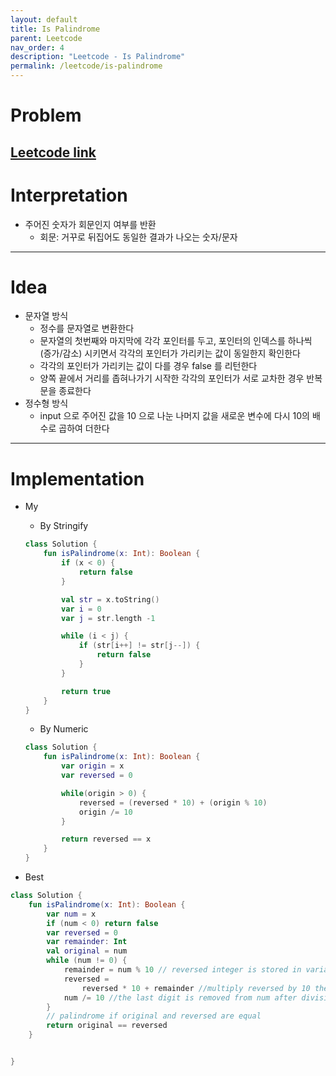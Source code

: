 ```yaml
---
layout: default
title: Is Palindrome
parent: Leetcode
nav_order: 4
description: "Leetcode - Is Palindrome"
permalink: /leetcode/is-palindrome
---
```


# Problem

[Leetcode link](https://leetcode.com/problems/palindrome-number/)
---

# Interpretation
* 주어진 숫자가 회문인지 여부를 반환
  * 회문: 거꾸로 뒤집어도 동일한 결과가 나오는 숫자/문자

 ---

# Idea
* 문자열 방식
  * 정수를 문자열로 변환한다
  * 문자열의 첫번째와 마지막에 각각 포인터를 두고, 포인터의 인덱스를 하나씩 (증가/감소) 시키면서 각각의 포인터가 가리키는 값이 동일한지 확인한다
  * 각각의 포인터가 가리키는 값이 다를 경우 false 를 리턴한다
  * 양쪽 끝에서 거리를 좁혀나가기 시작한 각각의 포인터가 서로 교차한 경우 반복문을 종료한다
* 정수형 방식
  * input 으로 주어진 값을 10 으로 나눈 나머지 값을 새로운 변수에 다시 10의 배수로 곱하여 더한다

---

# Implementation

* My
    * By Stringify
    ````kotlin
    class Solution {
        fun isPalindrome(x: Int): Boolean {
            if (x < 0) {
                return false
            }
    
            val str = x.toString()
            var i = 0
            var j = str.length -1
    
            while (i < j) {
                if (str[i++] != str[j--]) {
                    return false
                }
            }
    
            return true
        }
    }
    ````
    * By Numeric
    ````kotlin
    class Solution {
        fun isPalindrome(x: Int): Boolean {
            var origin = x
            var reversed = 0
    
            while(origin > 0) {
                reversed = (reversed * 10) + (origin % 10)
                origin /= 10
            }
    
            return reversed == x
        }
    }
  ````

* Best
````kotlin
class Solution {
    fun isPalindrome(x: Int): Boolean {
        var num = x
        if (num < 0) return false
        var reversed = 0
        var remainder: Int
        val original = num
        while (num != 0) {
            remainder = num % 10 // reversed integer is stored in variable
            reversed =
                reversed * 10 + remainder //multiply reversed by 10 then add the remainder so it gets stored at next decimal place.
            num /= 10 //the last digit is removed from num after division by 10.
        }
        // palindrome if original and reversed are equal
        return original == reversed
    }


}
````